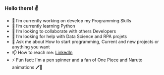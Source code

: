 ### Hello there! ✌️
<!--
**douglasdolfi/douglasdolfi** is a ✨ _special_ ✨ repository because its `README.md` (this file) appears on your GitHub profile.
Here are some ideas to get you started:
-->

- 🔭 I’m currently working on develop my Programming Skills
- 🌱 I’m currently learning Python
- 👯 I’m looking to collaborate with others Developers
- 🤔 I’m looking for help with Data Science and RPA projets
- 💬 Ask me about How to start programming, Current and new projects or anything you want
- 📫 How to reach me: <a href="https://www.linkedin.com/in/douglasdolfi/">LinkedIn</a>
- ⚡ Fun fact: I'm a pen spinner and a fan of One Piece and Naruto animations 🖊️🍥
